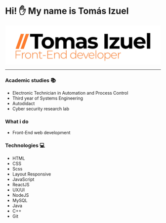 # Hi! :hand: My name is **Tomás Izuel**
![Logo personal](Logo.jpg)
___
### Academic studies :books:
* Electronic Technician in Automation and Process Control
* Third year of Systems Engineering
* Autodidact
* Cyber ​​security research lab

### What i do
* Front-End web development

### Technologies :computer:
* HTML 
* CSS 
* Scss
* Layout Responsive
* JavaScript
* ReactJS
* UX/UI
* NodeJS
* MySQL
* Java
* C++
* Git
